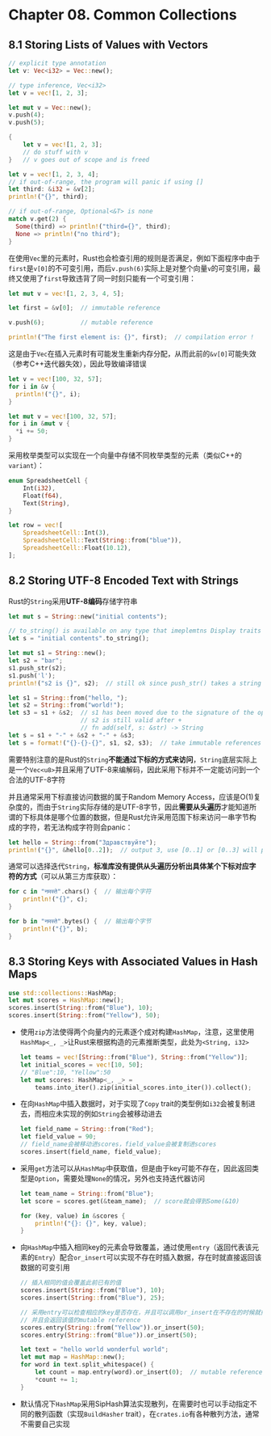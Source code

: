 # Chapter 08. Common Collections

## 8.1 Storing Lists of Values with Vectors

```rust
// explicit type annotation
let v: Vec<i32> = Vec::new();

// type inference, Vec<i32>
let v = vec![1, 2, 3];

let mut v = Vec::new();
v.push(4);
v.push(5);

{
    let v = vec![1, 2, 3];
    // do stuff with v
}   // v goes out of scope and is freed

let v = vec![1, 2, 3, 4];
// if out-of-range, the program will panic if using []
let third: &i32 = &v[2];
println!("{}", third);

// if out-of-range, Optional<&T> is none
match v.get(2) {
  Some(third) => println!("third={}", third);
  None => println!("no third");
}
```

在使用`Vec`里的元素时，Rust也会检查引用的规则是否满足，例如下面程序中由于`first`是`v[0]`的不可变引用，而后`v.push(6)`实际上是对整个向量`v`的可变引用，最终又使用了`first`导致违背了同一时刻只能有一个可变引用：

```rust
let mut v = vec![1, 2, 3, 4, 5];

let first = &v[0];  // immutable reference

v.push(6);          // mutable reference

println!("The first element is: {}", first);  // compilation error !
```

这是由于`Vec`在插入元素时有可能发生重新内存分配，从而此前的`&v[0]`可能失效（参考C++迭代器失效），因此导致编译错误

```rust
let v = vec![100, 32, 57];
for i in &v {
  println!("{}", i);
}

let mut v = vec![100, 32, 57];
for i in &mut v {
  *i += 50;
}
```

采用枚举类型可以实现在一个向量中存储不同枚举类型的元素（类似C++的`variant`）：

```rust
enum SpreadsheetCell {
    Int(i32),
    Float(f64),
    Text(String),
}

let row = vec![
    SpreadsheetCell::Int(3),
    SpreadsheetCell::Text(String::from("blue")),
    SpreadsheetCell::Float(10.12),
];
```

## 8.2 Storing UTF-8 Encoded Text with Strings

Rust的`String`采用**UTF-8编码**存储字符串

```rust
let mut s = String::new("initial contents");

// to_string() is available on any type that imeplemtns Display traits
let s = "initial contents".to_string();

let mut s1 = String::new();
let s2 = "bar";
s1.push_str(s2);
s1.push('l');
println!("s2 is {}", s2);  // still ok since push_str() takes a string slice

let s1 = String::from("hello, ");
let s2 = String::from("world!");
let s3 = s1 + &s2;  // s1 has been moved due to the signature of the operator +
                    // s2 is still valid after +
                    // fn add(self, s: &str) -> String
let s = s1 + "-" + &s2 + "-" + &s3;
let s = format!("{}-{}-{}", s1, s2, s3);  // take immutable references
```

需要特别注意的是Rust的`String`**不能通过下标的方式来访问**，`String`底层实际上是一个`Vec<u8>`并且采用了UTF-8来编解码，因此采用下标并不一定能访问到一个合法的UTF-8字符

并且通常采用下标直接访问数据的属于Random Memory Access，应该是O(1)复杂度的，而由于`String`实际存储的是UTF-8字节，因此**需要从头遍历**才能知道所谓的下标具体是哪个位置的数据，但是Rust允许采用范围下标来访问一串字节构成的字符，若无法构成字符则会panic：

```rust
let hello = String::from("Здравствуйте");
println!("{}", &hello[0..2]);  // output 3, use [0..1] or [0..3] will panic
```

通常可以选择迭代`String`，**标准库没有提供从头遍历分析出具体某个下标对应字符的方式**（可以从第三方库获取）：

```rust
for c in "नमस्ते".chars() {  // 输出每个字符
    println!("{}", c);
}

for b in "नमस्ते".bytes() {  // 输出每个字节
    println!("{}", b);
}
```

## 8.3 Storing Keys with Associated Values in Hash Maps

```rust
use std::collections::HashMap;
let mut scores = HashMap::new();
scores.insert(String::from("Blue"), 10);
scores.insert(String::from("Yellow"), 50);
```

- 使用`zip`方法使得两个向量内的元素逐个成对构建`HashMap`，注意，这里使用`HashMap<_, _>`让Rust来根据构造的元素推断类型，此处为`<String, i32>`

    ```rust
    let teams = vec![String::from("Blue"), String::from("Yellow")];
    let initial_scores = vec![10, 50];
    // "Blue":10, "Yellow":50
    let mut scores: HashMap<_, _> =
        teams.into_iter().zip(initial_scores.into_iter()).collect();
    ```

- 在向`HashMap`中插入数据时，对于实现了`Copy` trait的类型例如`i32`会被复制进去，而相应未实现的例如`String`会被移动进去

    ```rust
    let field_name = String::from("Red");
    let field_value = 90;
    // field_name会被移动进scores，field_value会被复制进scores
    scores.insert(field_name, field_value);
    ```

- 采用`get`方法可以从`HashMap`中获取值，但是由于key可能不存在，因此返回类型是`Option`，需要处理`None`的情况，另外也支持迭代器访问

    ```rust
    let team_name = String::from("Blue");
    let score = scores.get(&team_name);  // score就会得到Some(&10)

    for (key, value) in &scores {
        println!("{}: {}", key, value);
    }
    ```

- 向`HashMap`中插入相同key的元素会导致覆盖，通过使用`entry`（返回代表该元素的`Entry`）配合`or_insert`可以实现不存在时插入数据，存在时就直接返回该数据的可变引用

    ```rust
    // 插入相同的值会覆盖此前已有的值
    scores.insert(String::from("Blue"), 10);
    scores.insert(String::from("Blue"), 25);

    // 采用entry可以检查相应的key是否存在，并且可以调用or_insert在不存在的时候就插入值，
    // 并且会返回该值的mutable reference
    scores.entry(String::from("Yellow")).or_insert(50);
    scores.entry(String::from("Blue")).or_insert(50);

    let text = "hello world wonderful world";
    let mut map = HashMap::new();
    for word in text.split_whitespace() {
        let count = map.entry(word).or_insert(0);  // mutable reference
        *count += 1;
    }
    ```

- 默认情况下`HashMap`采用SipHash算法实现散列，在需要时也可以手动指定不同的散列函数（实现`BuildHasher` trait），在`crates.io`有各种散列方法，通常不需要自己实现
